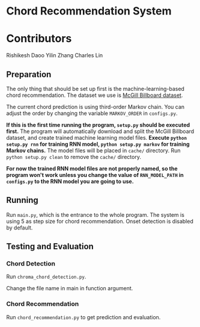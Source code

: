 # Chord Recommendation System

# Contributors
Rishikesh Daoo
Yilin Zhang
Charles Lin

## Preparation
The only thing that should be set up first is the machine-learning-based chord recommendation. The dataset we use is [McGill Billboard dataset](https://www.dropbox.com/s/2lvny9ves8kns4o/billboard-2.0-salami_chords.tar.gz?dl=1).

The current chord prediction is using third-order Markov chain.
You can adjust the order by changing the variable `MARKOV_ORDER` in `configs.py`.

**If this is the first time running the program, `setup.py` should be executed first.** The program will automatically download and split the McGill Billboard dataset, and create trained machine learning model files. **Execute `python setup.py rnn` for training RNN model, `python setup.py markov` for training Markov chains.** The model files will be placed in `cache/` directory. Run `python setup.py clean` to remove the `cache/` directory.

**For now the trained RNN model files are not properly named, so the program won't work unless you change the value of `RNN_MODEL_PATH` in `configs.py` to the RNN model you are going to use.**

## Running
Run `main.py`, which is the entrance to the whole program. The system is using 5 as step size for chord recommendation. Onset detection is disabled by default.

## Testing and Evaluation
### Chord Detection
Run `chroma_chord_detection.py`.

Change the file name in main in function argument.

### Chord Recommendation
Run `chord_recommendation.py` to get prediction and evaluation.
